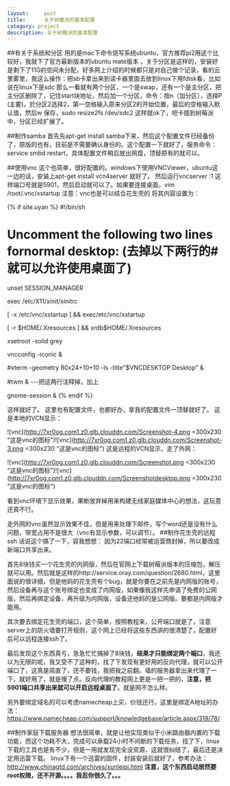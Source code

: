 ```yaml
---
layout:     post
title:      关于树莓派的基本配置
category: project
description: 关于树莓派的基本配置
---
```

##有关于系统和分区
用的是mac下命令烧写系统ubuntu，官方推荐pi2用这个比较好，我就下了官方最新版本的ubuntu mate版本
，关于分区是这样的，安装好是剩下了11G的空间未分配，好多网上介绍的时候都只是对自己做个记录，看的云里雾里，我这么操作：把sb卡拿出来到读卡器里面去放到linux下用fdisk看，比如说在linux下是sdc 那么一看就有两个分区，一个是swap，还有一个是主分区，把主分区删除了，记住start块地址，然后加一个分区，命令：按n（加分区），选择P (主要)，於分区2选择2，第一空格输入原来分区2的开始位置，最后的空格输入默认值，然后w 保存，sudo resize2fs /dev/sdc2 这样就ok了，吧卡插到树莓派中，分区已经扩展了。


##制作samba
首先先apt-get install samba下来，然后这个配置文件已经备份了，原版的也有，目前是不需要确认身份的。这个配置一下就好了，服务命令：service smbd restart，具体配置文件稍后放出网盘，顶替原有的就可以。

##使用vnc
这个也简单，很好配置的。windows下使用VNCViewer，ubuntu这一边的话，安装上apt-get install vcn4server 就好了。 然后运行vncserver :1 这样端口号就是5901，然后启动就可以了。如果要连接桌面，vim /root/.vnc/xstartup    注意：vnc也是可以结合花生壳的
将其内容设置为：

{% if site.uyan %}
 #!/bin/sh 
 
 # Uncomment the following two lines fornormal desktop: (去掉以下两行的#就可以允许使用桌面了)
unset SESSION_MANAGER

exec /etc/X11/xinit/xinitrc

[ -x /etc/vnc/xstartup ] && exec/etc/vnc/xstartup

[ -r $HOME/.Xresources ] && xrdb$HOME/.Xresources

xsetroot -solid grey

vncconfig -iconic &

 #xterm -geometry 80x24+10+10 -ls -title"$VNCDESKTOP Desktop" &

 #twm & ---把这两行注释掉，加上

gnome-session &
{% endif %}

这样就好了。
这里也有配置文件，也都好办，拿我的配置文件一顶替就好了。
这是本地的VCN显示：

![vnc](http://7xr0og.com1.z0.glb.clouddn.com/Screenshot-4.png =300x230 "这是vnc的图标")![vnc](http://7xr0og.com1.z0.glb.clouddn.com/Screenshot-3.png =300x230 "这是vnc的图标")
这是远程的VCN显示，走了外网：

![vnc](http://7xr0og.com1.z0.glb.clouddn.com/Screenshot.png =300x230 "这是vnc的图标")![vnc](http://7xr0og.com1.z0.glb.clouddn.com/Screenshotdesktop.png =300x230 "这是vnc的图标")

看到vnc环境下显示效果，果断放弃掉用来构建无线家庭媒体中心的想法，这玩意还真不行。

走外网的vnc虽然显示效果不佳，但是用来处理下邮件，写个word还是没有什么问题，带宽占用不是很大（vnc有显示参数，可以调节）。
##制作花生壳的远程ssh
话说这个搞了一下，容我想想：
因为22端口经常被运营商封掉，所以要改成新端口共享出来。

首先8块钱买一个花生壳的内网版，然后在官网上下载树莓派版本的压缩包，解压就可以用。然后就是这样的http://service.oray.com/question/2680.html，这里面说的很详细，但是他妈的花生壳有个bug，就是你要在之前先是内网版的账号，然后设备再与这个账号绑定也变成了内网版，如果像我这样先申请了免费的公网版，然后再绑定设备，再升级为内网版，设备还他妈的是公网版。要都是内网版才能用。

其次要去绑定花生壳的端口，这个简单，按照教程来，公开端口就是了，注意server上的防火墙要打开规则，这个网上已经将这些东西讲的很清楚了，配置好后可以远程连接ssh了。

最后发现这个东西真亏，急急忙忙搞掉了8块钱，__结果才只能绑定两个端口__，我还以为无限的呢，我又受不了这种的，找了下发现有更好用的反向代理，就可以公开端口了，这真是简直了，还不要钱，我把我之前翻。墙的服务器拿出来代理了一下，就好用了，就是慢了点。反向代理的教程网上更是一把一把的，__注意，把5901端口共享出来就可以开启远程桌面了__。就是网不怎么样。

另外要绑定域名的可以考虑namecheap上买，价钱还行，这里是绑定A地址的办法：https://www.namecheap.com/support/knowledgebase/article.aspx/319/78/

##制作家庭下载服务器
想法很简单，就是让他实现类似于小米路由器内置的下载功能，而这个功耗不大，完成可以承载24小时不间断的下载任务，找了下，linux下载的工具也是有不少，但是一用就发现完全没资源，这就很纠结了，最后还是决定用迅雷下载。
linux下有一个迅雷的固件，封装安装后就好了，参考办法：http://www.chinagtd.com/archives/xunleipi.html
__注意，这个东西启动居然要root权限，还不开源。。。。我忍你很久了。。。__







